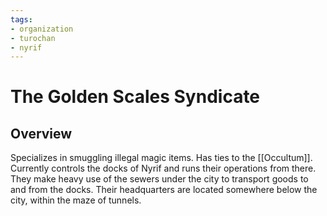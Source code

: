```yaml
---
tags:
- organization
- turochan
- nyrif
---
```

# The Golden Scales Syndicate
## Overview
Specializes in smuggling illegal magic items. Has ties to the [[Occultum]]. Currently controls the docks of Nyrif and runs their operations from there. They make heavy use of the sewers under the city to transport goods to and from the docks. Their headquarters are located somewhere below the city, within the maze of tunnels.